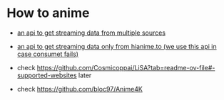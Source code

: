 # How to anime

- [an api to get streaming data from multiple sources](https://github.com/consumet/api.consumet.org)
- [an api to get streaming data only from hianime.to (we use this api in case consumet fails)](https://github.com/ghoshRitesh12/aniwatch-api?tab=readme-ov-file)

- check https://github.com/Cosmicoppai/LiSA?tab=readme-ov-file#-supported-websites later
- check https://github.com/bloc97/Anime4K